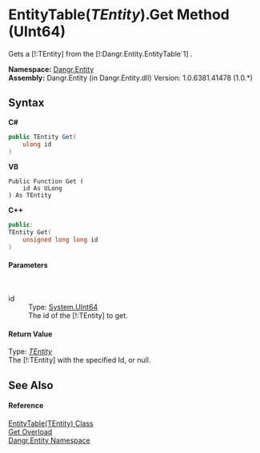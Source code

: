 # EntityTable(*TEntity*).Get Method (UInt64)
 

Gets a [!:TEntity] from the [!:Dangr.Entity.EntityTable`1] .

**Namespace:**&nbsp;<a href="N_Dangr_Entity">Dangr.Entity</a><br />**Assembly:**&nbsp;Dangr.Entity (in Dangr.Entity.dll) Version: 1.0.6381.41478 (1.0.*)

## Syntax

**C#**<br />
``` C#
public TEntity Get(
	ulong id
)
```

**VB**<br />
``` VB
Public Function Get ( 
	id As ULong
) As TEntity
```

**C++**<br />
``` C++
public:
TEntity Get(
	unsigned long long id
)
```


#### Parameters
&nbsp;<dl><dt>id</dt><dd>Type: <a href="http://msdn2.microsoft.com/en-us/library/06cf7918" target="_blank">System.UInt64</a><br />The id of the [!:TEntity] to get.</dd></dl>

#### Return Value
Type: <a href="T_Dangr_Entity_EntityTable_1">*TEntity*</a><br />The [!:TEntity] with the specified Id, or null.

## See Also


#### Reference
<a href="T_Dangr_Entity_EntityTable_1">EntityTable(TEntity) Class</a><br /><a href="Overload_Dangr_Entity_EntityTable_1_Get">Get Overload</a><br /><a href="N_Dangr_Entity">Dangr.Entity Namespace</a><br />
